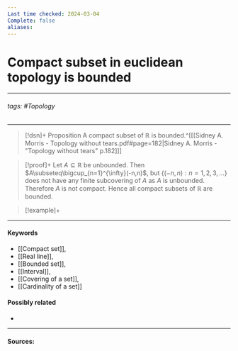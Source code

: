 ```yaml
---
Last time checked: 2024-03-04
Complete: false
aliases:
---
```

# Compact subset in euclidean topology is bounded
***
###### tags: #Topology 
***
>[!dsn]+ Proposition
>A compact subset of $\mathbb{R}$ is bounded.^[[[Sidney A. Morris - Topology without tears.pdf#page=182|Sidney A. Morris - "Topology without tears" p.182]]]

>[!proof]+
>Let $A\subseteq\mathbb{R}$ be unbounded. Then $A\subseteq\bigcup_{n=1}^{\infty}(-n,n)$, but $\{(-n,n):n=1,2,3,\dots\}$ does not have any finite subcovering of $A$ as $A$ is unbounded. Therefore $A$ is not compact. Hence all compact subsets of $\mathbb{R}$ are bounded.

>[!example]+ 
>
***
#### Keywords
- [[Compact set]],
- [[Real line]],
- [[Bounded set]],
- [[Interval]],
- [[Covering of a set]],
- [[Cardinality of a set]]
#### Possibly related
- 
***
#### Sources: